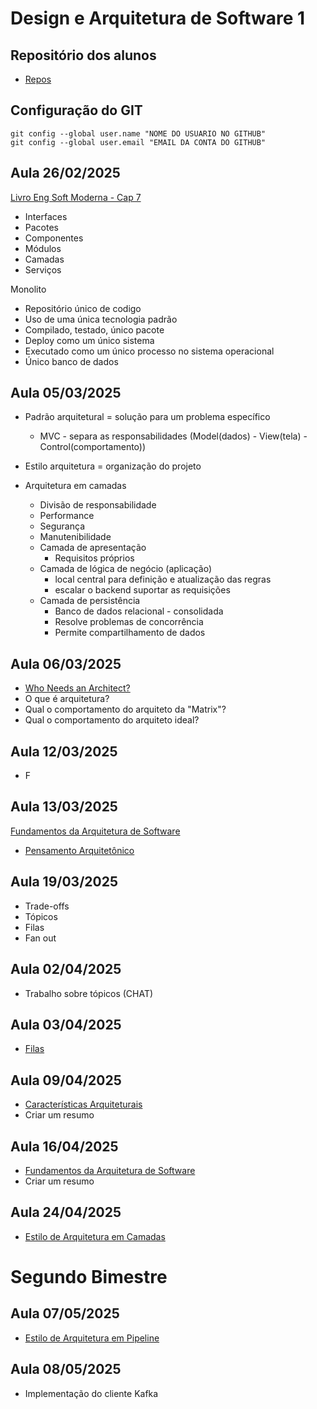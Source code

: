 # Design e Arquitetura de Software 1

## Repositório dos alunos
- [Repos](https://gist.github.com/26a5ba60be98841ed8c3a3c17afadece.git)

## Configuração do GIT
```
git config --global user.name "NOME DO USUARIO NO GITHUB"
git config --global user.email "EMAIL DA CONTA DO GITHUB"
```

## Aula 26/02/2025
[Livro Eng Soft Moderna - Cap 7](https://engsoftmoderna.info/cap7.html)
- Interfaces
- Pacotes
- Componentes
- Módulos
- Camadas
- Serviços

Monolito
- Repositório único de codigo
- Uso de uma única tecnologia padrão
- Compilado, testado, único pacote
- Deploy como um único sistema
- Executado como um único processo no sistema operacional
- Único banco de dados

## Aula 05/03/2025
- Padrão arquitetural = solução para um problema específico
  - MVC - separa as responsabilidades (Model(dados) - View(tela) - Control(comportamento))
- Estilo arquitetura = organização do projeto

- Arquitetura em camadas
  - Divisão de responsabilidade
  - Performance
  - Segurança
  - Manutenibilidade
  - Camada de apresentação
    - Requisitos próprios
  - Camada de lógica de negócio (aplicação)
    - local central para definição e atualização das regras
    - escalar o backend suportar as requisições
  - Camada de persistência
    - Banco de dados relacional - consolidada
    - Resolve problemas de concorrência
    - Permite compartilhamento de dados
    
## Aula 06/03/2025
- [Who Needs an Architect?](https://martinfowler.com/ieeeSoftware/whoNeedsArchitect.pdf)
- O que é arquitetura?
- Qual o comportamento do arquiteto da "Matrix"?
- Qual o comportamento do arquiteto ideal?

## Aula 12/03/2025
- F

## Aula 13/03/2025
[Fundamentos da Arquitetura de Software](https://integrada.minhabiblioteca.com.br/reader/books/9788550819754/epubcfi/6/2%5B%3Bvnd.vst.idref%3Dcover%5D!/4/2/2%4051:2)

- [Pensamento Arquitetônico](https://integrada.minhabiblioteca.com.br/reader/books/9788550819754/epubcfi/6/22%5B%3Bvnd.vst.idref%3Dcap2.xhtml%5D!/4)


## Aula 19/03/2025
- Trade-offs
- Tópicos
- Filas
- Fan out

## Aula 02/04/2025
- Trabalho sobre tópicos (CHAT)

## Aula 03/04/2025
- [Filas](https://learn.microsoft.com/en-us/azure/service-bus-messaging/service-bus-queues-topics-subscriptions)

## Aula 09/04/2025
- [Características Arquiteturais](https://integrada.minhabiblioteca.com.br/reader/books/9788550819754/epubcfi/6/26%5B%3Bvnd.vst.idref%3Dcap4.xhtml%5D!/4)
- Criar um resumo

## Aula 16/04/2025
- [Fundamentos da Arquitetura de Software](https://integrada.minhabiblioteca.com.br/reader/books/9788550819754/epubcfi/6/38%5B%3Bvnd.vst.idref%3Dcap9.xhtml%5D!/4)
- Criar um resumo

## Aula 24/04/2025
- [Estilo de Arquitetura em Camadas](https://integrada.minhabiblioteca.com.br/reader/books/9788550819754/epubcfi/6/40%5B%3Bvnd.vst.idref%3Dcap10.xhtml%5D!/4)

# Segundo Bimestre

## Aula 07/05/2025
- [Estilo de Arquitetura em Pipeline](https://integrada.minhabiblioteca.com.br/reader/books/9788550819754/epubcfi/6/42%5B%3Bvnd.vst.idref%3Dcap11.xhtml%5D!/4)

## Aula 08/05/2025
- Implementação do cliente Kafka
